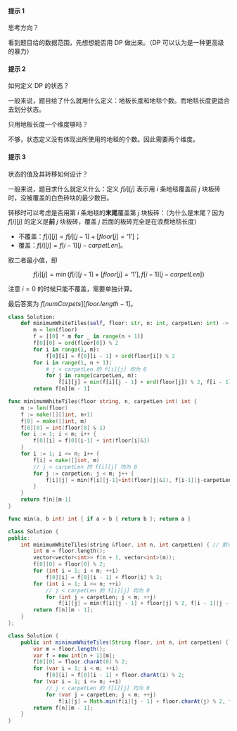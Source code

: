 #### 提示 1

思考方向？

看到题目给的数据范围，先想想能否用 DP 做出来。（DP 可以认为是一种更高级的暴力）

#### 提示 2

如何定义 DP 的状态？

一般来说，题目给了什么就用什么定义：地板长度和地毯个数。而地毯长度更适合去划分状态。

只用地板长度一个维度够吗？

不够，状态定义没有体现出所使用的地毯的个数。因此需要两个维度。

#### 提示 3

状态的值及其转移如何设计？

一般来说，题目求什么就定义什么：定义 $f[i][j]$ 表示用 $i$ 条地毯覆盖前 $j$ 块板砖时，没被覆盖的白色砖块的最少数目。

转移时可以考虑是否用第 $i$ 条地毯的**末尾**覆盖第 $j$ 块板砖：（为什么是末尾？因为 $f[i][j]$ 的定义是**前** $j$ 块板砖，覆盖 $j$ 后面的板砖完全是在浪费地毯长度）

- 不覆盖：$f[i][j] = f[i][j-1] + [\textit{floor}[j]=\text{`1'}]$；
- 覆盖：$f[i][j] = f[i-1][j-\textit{carpetLen}]$。

取二者最小值，即

$$
f[i][j] = \min(f[i][j-1] + [\textit{floor}[j]=\text{`1'}],f[i-1][j-\textit{carpetLen}])
$$

注意 $i=0$ 的时候只能不覆盖，需要单独计算。

最后答案为 $f[\textit{numCarpets}][\textit{floor.length}-1]$。

```Python [sol1-Python3]
class Solution:
    def minimumWhiteTiles(self, floor: str, n: int, carpetLen: int) -> int:
        m = len(floor)
        f = [[0] * m for _ in range(n + 1)]
        f[0][0] = ord(floor[0]) % 2
        for i in range(1, m):
            f[0][i] = f[0][i - 1] + ord(floor[i]) % 2
        for i in range(1, n + 1):
            # j < carpetLen 的 f[i][j] 均为 0
            for j in range(carpetLen, m):
                f[i][j] = min(f[i][j - 1] + ord(floor[j]) % 2, f[i - 1][j - carpetLen])
        return f[n][m - 1]
```

```go [sol1-Go]
func minimumWhiteTiles(floor string, n, carpetLen int) int {
	m := len(floor)
	f := make([][]int, n+1)
	f[0] = make([]int, m)
	f[0][0] = int(floor[0] & 1)
	for i := 1; i < m; i++ {
		f[0][i] = f[0][i-1] + int(floor[i]&1)
	}
	for i := 1; i <= n; i++ {
		f[i] = make([]int, m)
		// j < carpetLen 的 f[i][j] 均为 0
		for j := carpetLen; j < m; j++ {
			f[i][j] = min(f[i][j-1]+int(floor[j]&1), f[i-1][j-carpetLen])
		}
	}
	return f[n][m-1]
}

func min(a, b int) int { if a > b { return b }; return a }
```

```C++ [sol1-C++]
class Solution {
public:
    int minimumWhiteTiles(string &floor, int n, int carpetLen) { // 默认代码没加引用，这里补上
        int m = floor.length();
        vector<vector<int>> f(n + 1, vector<int>(m));
        f[0][0] = floor[0] % 2;
        for (int i = 1; i < m; ++i)
            f[0][i] = f[0][i - 1] + floor[i] % 2;
        for (int i = 1; i <= n; ++i)
            // j < carpetLen 的 f[i][j] 均为 0
            for (int j = carpetLen; j < m; ++j)
                f[i][j] = min(f[i][j - 1] + floor[j] % 2, f[i - 1][j - carpetLen]);
        return f[n][m - 1];
    }
};
```

```java [sol1-Java]
class Solution {
    public int minimumWhiteTiles(String floor, int n, int carpetLen) {
        var m = floor.length();
        var f = new int[n + 1][m];
        f[0][0] = floor.charAt(0) % 2;
        for (var i = 1; i < m; ++i)
            f[0][i] = f[0][i - 1] + floor.charAt(i) % 2;
        for (var i = 1; i <= n; ++i)
            // j < carpetLen 的 f[i][j] 均为 0
            for (var j = carpetLen; j < m; ++j)
                f[i][j] = Math.min(f[i][j - 1] + floor.charAt(j) % 2, f[i - 1][j - carpetLen]);
        return f[n][m - 1];
    }
}
```
